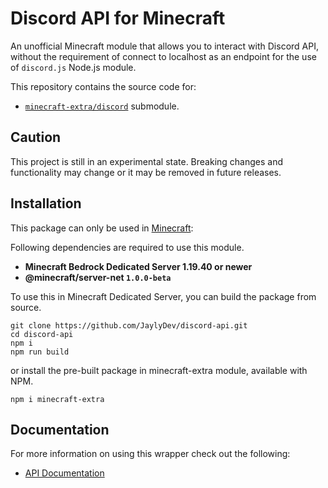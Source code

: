 # Discord API for Minecraft

An unofficial Minecraft module that allows you to interact with Discord API, without the requirement of connect to localhost as an endpoint for the use of `discord.js` Node.js module.

This repository contains the source code for:

- [`minecraft-extra/discord`](https://www.npmjs.com/package/minecraft-extra) submodule.

## Caution

This project is still in an experimental state. Breaking changes and functionality may change or it may be removed in future releases.

## Installation

This package can only be used in [Minecraft](https://minecraft.net/):

Following dependencies are required to use this module.

- **Minecraft Bedrock Dedicated Server 1.19.40 or newer**
- **@minecraft/server-net `1.0.0-beta`**

To use this in Minecraft Dedicated Server, you can build the package from source.

```sh-session
git clone https://github.com/JaylyDev/discord-api.git
cd discord-api
npm i
npm run build
```

or install the pre-built package in minecraft-extra module, available with NPM.

```
npm i minecraft-extra
```

## Documentation

For more information on using this wrapper check out the following:

- [API Documentation](https://jaylydev.github.io/discord-api/)
